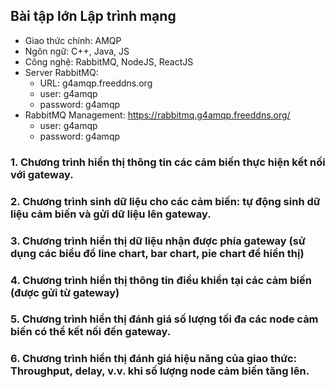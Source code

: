 ## Bài tập lớn Lập trình mạng
- Giao thức chính: AMQP
- Ngôn ngữ: C++, Java, JS
- Công nghệ: RabbitMQ, NodeJS, ReactJS
- Server RabbitMQ:
    - URL: g4amqp.freeddns.org
    - user: g4amqp
    - password: g4amqp
- RabbitMQ Management: https://rabbitmq.g4amqp.freeddns.org/
    - user: g4amqp
    - password: g4amqp
### 1. Chương trình hiển thị thông tin các cảm biến thực hiện kết nối với gateway.
### 2. Chương trình sinh dữ liệu cho các cảm biến: tự động sinh dữ liệu cảm biến và gửi dữ liệu lên gateway.
### 3. Chương trình hiển thị dữ liệu nhận được phía gateway (sử dụng các biểu đồ line chart, bar chart, pie chart để hiển thị)
### 4. Chương trình hiển thị thông tin điều khiển tại các cảm biến (được gửi từ gateway)
### 5. Chương trình hiển thị đánh giá số lượng tối đa các node cảm biến có thể kết nối đến gateway.
### 6. Chương trình hiển thị đánh giá hiệu năng của giao thức: Throughput, delay, v.v. khi số lượng node cảm biến tăng lên.